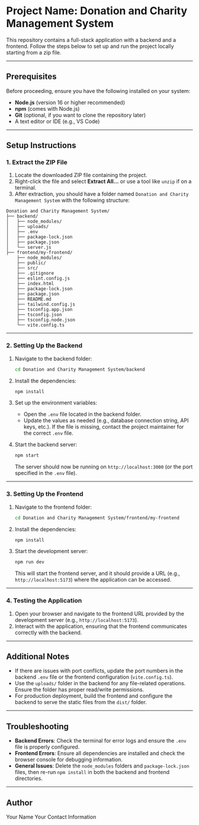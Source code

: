 # Project Name: Donation and Charity Management System

This repository contains a full-stack application with a backend and a frontend. Follow the steps below to set up and run the project locally starting from a zip file.

---

## Prerequisites

Before proceeding, ensure you have the following installed on your system:

- **Node.js** (version 16 or higher recommended)
- **npm** (comes with Node.js)
- **Git** (optional, if you want to clone the repository later)
- A text editor or IDE (e.g., VS Code)

---

## Setup Instructions

### 1. Extract the ZIP File
1. Locate the downloaded ZIP file containing the project.
2. Right-click the file and select **Extract All...** or use a tool like `unzip` if on a terminal.
3. After extraction, you should have a folder named `Donation and Charity Management System` with the following structure:

```
Donation and Charity Management System/
├── backend/
│   ├── node_modules/
│   ├── uploads/
│   ├── .env
│   ├── package-lock.json
│   ├── package.json
│   └── server.js
├── frontend/my-frontend/
    ├── node_modules/
    ├── public/
    ├── src/
    ├── .gitignore
    ├── eslint.config.js
    ├── index.html
    ├── package-lock.json
    ├── package.json
    ├── README.md
    ├── tailwind.config.js
    ├── tsconfig.app.json
    ├── tsconfig.json
    ├── tsconfig.node.json
    └── vite.config.ts
```

---

### 2. Setting Up the Backend

1. Navigate to the backend folder:
   ```bash
   cd Donation and Charity Management System/backend
   ```

2. Install the dependencies:
   ```bash
   npm install
   ```

3. Set up the environment variables:
   - Open the `.env` file located in the backend folder.
   - Update the values as needed (e.g., database connection string, API keys, etc.). If the file is missing, contact the project maintainer for the correct `.env` file.

4. Start the backend server:
   ```bash
   npm start
   ```
   The server should now be running on `http://localhost:3000` (or the port specified in the `.env` file).

---

### 3. Setting Up the Frontend

1. Navigate to the frontend folder:
   ```bash
   cd Donation and Charity Management System/frontend/my-frontend
   ```

2. Install the dependencies:
   ```bash
   npm install
   ```

3. Start the development server:
   ```bash
   npm run dev
   ```
   This will start the frontend server, and it should provide a URL (e.g., `http://localhost:5173`) where the application can be accessed.

---

### 4. Testing the Application

1. Open your browser and navigate to the frontend URL provided by the development server (e.g., `http://localhost:5173`).
2. Interact with the application, ensuring that the frontend communicates correctly with the backend.

---

## Additional Notes

- If there are issues with port conflicts, update the port numbers in the backend `.env` file or the frontend configuration (`vite.config.ts`).
- Use the `uploads/` folder in the backend for any file-related operations. Ensure the folder has proper read/write permissions.
- For production deployment, build the frontend and configure the backend to serve the static files from the `dist/` folder.
  
---

## Troubleshooting

- **Backend Errors**: Check the terminal for error logs and ensure the `.env` file is properly configured.
- **Frontend Errors**: Ensure all dependencies are installed and check the browser console for debugging information.
- **General Issues**: Delete the `node_modules` folders and `package-lock.json` files, then re-run `npm install` in both the backend and frontend directories.

---

## Author

Your Name
Your Contact Information
